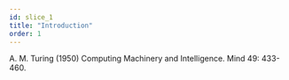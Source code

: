 ```yaml
---
id: slice_1
title: "Introduction"
order: 1
---
```


A. M. Turing (1950) Computing Machinery and Intelligence. Mind 49: 433-460.
